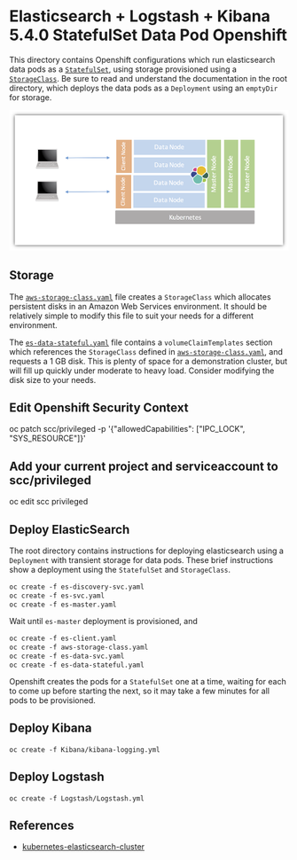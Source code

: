# Elasticsearch + Logstash + Kibana 5.4.0 StatefulSet Data Pod Openshift
This directory contains Openshift configurations which run elasticsearch data pods as a [`StatefulSet`](https://kubernetes.io/docs/concepts/abstractions/controllers/statefulsets/), using storage provisioned using a [`StorageClass`](http://blog.kubernetes.io/2016/10/dynamic-provisioning-and-storage-in-kubernetes.html). Be sure to read and understand the documentation in the root directory, which deploys the data pods as a `Deployment` using an `emptyDir` for storage.

![Architecture](images/Elasticsearch-Kubernetes-Cluster.png)

## Storage
The [`aws-storage-class.yaml`](aws-storage-class.yaml) file creates a `StorageClass` which allocates persistent disks in an Amazon Web Services environment. It should be relatively simple to modify this file to suit your needs for a different environment.

The [`es-data-stateful.yaml`](es-data-stateful.yaml) file contains a `volumeClaimTemplates` section which references the `StorageClass` defined in [`aws-storage-class.yaml`](aws-storage-class.yaml), and requests a 1 GB disk. This is plenty of space for a demonstration cluster, but will fill up quickly under moderate to heavy load. Consider modifying the disk size to your needs.


## Edit Openshift Security Context

oc patch scc/privileged -p '{"allowedCapabilities": ["IPC_LOCK", "SYS_RESOURCE"]}'

## Add your current project and serviceaccount to scc/privileged

oc edit scc privileged

## Deploy ElasticSearch
The root directory contains instructions for deploying elasticsearch using a `Deployment` with transient storage for data pods. These brief instructions show a deployment using the `StatefulSet` and `StorageClass`.

```
oc create -f es-discovery-svc.yaml
oc create -f es-svc.yaml
oc create -f es-master.yaml
```

Wait until `es-master` deployment is provisioned, and

```
oc create -f es-client.yaml
oc create -f aws-storage-class.yaml
oc create -f es-data-svc.yaml
oc create -f es-data-stateful.yaml
```
Openshift creates the pods for a `StatefulSet` one at a time, waiting for each to come up before starting the next, so it may take a few minutes for all pods to be provisioned.


## Deploy Kibana

```
oc create -f Kibana/kibana-logging.yml
```

## Deploy Logstash

```
oc create -f Logstash/Logstash.yml
```



## References

* [kubernetes-elasticsearch-cluster](https://github.com/pires/kubernetes-elasticsearch-cluster)
